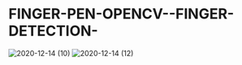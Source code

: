 # FINGER-PEN-OPENCV--FINGER-DETECTION-

![2020-12-14 (10)](https://user-images.githubusercontent.com/54065701/102046876-3ed5fc80-3e02-11eb-9b7d-92c669d4e878.png)
![2020-12-14 (12)](https://user-images.githubusercontent.com/54065701/102046888-485f6480-3e02-11eb-8b65-390bea6d8e06.png)
